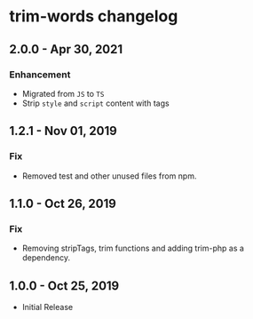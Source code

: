 # trim-words changelog

## 2.0.0 - Apr 30, 2021

### Enhancement

- Migrated from `JS` to `TS`
- Strip `style` and `script` content with tags

## 1.2.1 - Nov 01, 2019

### Fix

- Removed test and other unused files from npm.

## 1.1.0 - Oct 26, 2019

### Fix

- Removing stripTags, trim functions and adding trim-php as a dependency.

## 1.0.0 - Oct 25, 2019

- Initial Release
